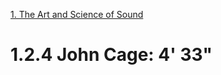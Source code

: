 <link href="../../markdown.css" rel="stylesheet"></link> 

[1. The Art and Science of Sound](1.sound.html)

# 1.2.4 John Cage: 4' 33"
